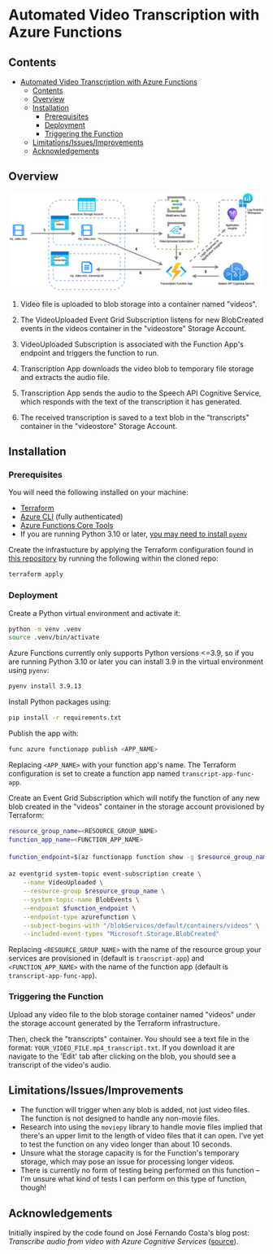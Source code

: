 # Automated Video Transcription with Azure Functions

## Contents

- [Automated Video Transcription with Azure Functions](#automated-video-transcription-with-azure-functions)
  - [Contents](#contents)
  - [Overview](#overview)
  - [Installation](#installation)
    - [Prerequisites](#prerequisites)
    - [Deployment](#deployment)
    - [Triggering the Function](#triggering-the-function)
  - [Limitations/Issues/Improvements](#limitationsissuesimprovements)
  - [Acknowledgements](#acknowledgements)

## Overview

![Diagram showing an overview of the different services to create the app](./diagram.png)

1. Video file is uploaded to blob storage into a container named "videos".

2. The VideoUploaded Event Grid Subscription listens for new BlobCreated events in the videos container in the "videostore" Storage Account.

3. VideoUploaded Subscription is associated with the Function App's endpoint and triggers the function to run.

4. Transcription App downloads the video blob to temporary file storage and extracts the audio file.

5. Transcription App sends the audio to the Speech API Cognitive Service, which responds with the text of the transcription it has generated.

6. The received transcription is saved to a text blob in the "transcripts" container in the "videostore" Storage Account. 

## Installation

### Prerequisites

You will need the following installed on your machine:

- [Terraform](https://learn.microsoft.com/en-us/azure/azure-functions/functions-run-local?tabs=v4%2Cmacos%2Ccsharp%2Cportal%2Cbash#install-the-azure-functions-core-tools)
- [Azure CLI](https://learn.microsoft.com/en-us/cli/azure/install-azure-cli#install) (fully authenticated)
- [Azure Functions Core Tools](https://learn.microsoft.com/en-us/azure/azure-functions/functions-run-local?tabs=v4%2Cmacos%2Ccsharp%2Cportal%2Cbash#install-the-azure-functions-core-tools)
- If you are running Python 3.10 or later, [you may need to install `pyenv`](https://github.com/pyenv/pyenv#installation)

Create the infrastucture by applying the Terraform configuration found in [this repository](https://github.com/htr-volker/transcript-app-terraform) by running the following within the cloned repo:

```bash
terraform apply
```

### Deployment

Create a Python virtual environment and activate it:

```bash
python -m venv .venv
source .venv/bin/activate
```

Azure Functions currently only supports Python versions <=3.9, so if you are running Python 3.10 or later you can install 3.9 in the virtual environment using `pyenv`:

```bash
pyenv install 3.9.13
```

Install Python packages using:

```bash
pip install -r requirements.txt
```

Publish the app with:

```bash
func azure functionapp publish <APP_NAME>
```

Replacing `<APP_NAME>` with your function app's name. The Terraform configuration is set to create a function app named `transcript-app-func-app`.

Create an Event Grid Subscription which will notify the function of any new blob created in the "videos" container in the storage account provisioned by Terraform:

```bash
resource_group_name=<RESOURCE_GROUP_NAME>
function_app_name=<FUNCTION_APP_NAME>

function_endpoint=$(az functionapp function show -g $resource_group_name -n $function_app_name --function-name TranscribeVideoTrigger -o json | jq .id -r)

az eventgrid system-topic event-subscription create \
    --name VideoUploaded \
    --resource-group $resource_group_name \
    --system-topic-name BlobEvents \
    --endpoint $function_endpoint \
    --endpoint-type azurefunction \
    --subject-begins-with "/blobServices/default/containers/videos" \
    --included-event-types "Microsoft.Storage.BlobCreated"
```

Replacing `<RESOURCE_GROUP_NAME>` with the name of the resource group your services are provisioned in (default is `transcript-app`) and `<FUNCTION_APP_NAME>` with the name of the function app (default is `transcript-app-func-app`).

### Triggering the Function

Upload any video file to the blob storage container named "videos" under the storage account generated by the Terraform infrastructure.

Then, check the "transcripts" container. You should see a text file in the format: `YOUR_VIDEO_FILE.mp4_transcript.txt`. If you download it are navigate to the 'Edit' tab after clicking on the blob, you should see a transcript of the video's audio.

## Limitations/Issues/Improvements

- The function will trigger when any blob is added, not just video files. The function is not designed to handle any non-movie files.
- Research into using the `moviepy` library to handle movie files implied that there's an upper limit to the length of video files that it can open. I've yet to test the function on any video longer than about 10 seconds.
- Unsure what the storage capacity is for the Function's temporary storage, which may pose an issue for processing longer videos.
- There is currently no form of testing being performed on this function – I'm unsure what kind of tests I can perform on this type of function, though!

## Acknowledgements

Initially inspired by the code found on José Fernando Costa's blog post: *Transcribe audio from video with Azure Cognitive Services* ([source](https://medium.com/nerd-for-tech/transcribe-audio-from-video-with-azure-cognitive-services-a4589a12d74f)).
